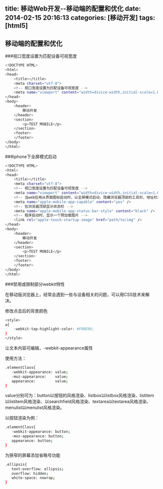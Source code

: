 title: 移动Web开发--移动端的配置和优化
date: 2014-02-15 20:16:13
categories: [移动开发]
tags: [html5]
---

移动端的配置和优化
------------------------

###视口宽度设置为匹配设备可视宽度

```sh
<!DOCTYPE HTML>
<html>
<head>
    <title></title>
    <meta charset="utf-8">
    <!-- 视口宽度设置为匹配设备可视宽度 -->
    <meta name="viewport" content="width=divice-width,initial-scale=1.0">
</head>
<body>
	<header>
		移动开发
	</header>
	<section>
		<p>TEST MOBILE</p>
	</section>
	<footer>
	</footer>
</body>
</html>
```

###iphone下全屏模式启动
<!--more-->
```sh
<!DOCTYPE HTML>
<html>
<head>
    <title></title>
    <meta charset="utf-8">
    <!-- 视口宽度设置为匹配设备可视宽度 -->
    <meta name="viewport" content="width=divice-width,initial-scale=1.0">
    <!-- 当web应用从界面图标启动时，以全屏模式启动，隐藏浏览器顶部的工具栏、地址栏和底部的加载状态栏 -->
    <meta name="apple-mobile-app-capable" content="yes" />
    <!-- 在浏览器顶部显示状态栏 -->
    <meta name="apple-mobile-app-status-bar-style" content="black" />
    <!-- 程序启动时，显示一个预加载图片 -->
    <link rel="apple-touch-startup-image" href="path/to/img" />
</head>
<body>
	<header>
		移动开发
	</header>
	<section>
		<p>TEST MOBILE</p>
	</section>
	<footer>
	</footer>
</body>
</html>
```

###禁用或限制部分webkit特性

在移动版浏览器上，经常会遇到一些与设备相关的问题，可以用CSS技术来解决。

修改点击后的背景颜色

```sh
<style>
a{
    -webkit-tap-highlight-color: #F8BE06;
}
</style>
```

让文本内容可编辑，-webkit-appearance属性

使用方法：

```sh
.elementClass{
   -webkit-appearance: value;
   -moz-appearance:    value;
   appearance:         value;
}
```
value分别可为：button以按钮的风格渲染、listbox以listbox风格渲染、listitem以listitem风格渲染、以searchfield风格渲染、textarea以textarea风格渲染、menulist以menulist风格渲染。

以按钮渲染为例：

```sh
.elementClass{
   -webkit-appearance: button;
   -moz-appearance: button;
   appearance: button;
}
```

为狭窄的屏幕添加省略号功能

```sh
.ellipsis{
   text-overflow: ellipsis;
   overflow: hidden;
   white-space: nowrap;
}
```